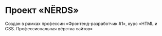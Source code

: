 # Проект «NЁRDS»
Создан в рамках профессии «Фронтенд-разработчик #1», курс «HTML и CSS. Профессиональная вёрстка сайтов»
